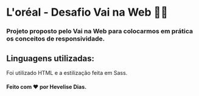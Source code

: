 # L'oréal - Desafio Vai na Web 👩‍🦰

### Projeto proposto pelo Vai na Web para colocarmos em prática os conceitos de responsividade. 

## Linguagens utilizadas:

Foi utilizado HTML e a estilização feita em Sass.

#### Feito com ❤️ por Hevelise Dias.

